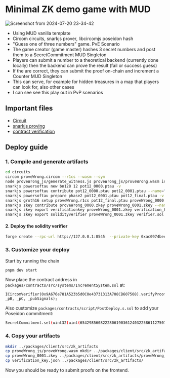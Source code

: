 # Minimal ZK demo game with MUD

![Screenshot from 2024-07-20 23-34-42](https://github.com/user-attachments/assets/54d4a163-3c2b-4c9c-95a4-fd4804d04b18)

* Using MUD vanilla template
* Circom circuits, snarkjs prover, libcircomjs poseidon hash
* "Guess one of three numbers" game. PvE Scenario
* The game creator (game master) hashes 3 secret numbers and post them to a SecretCommitment MUD Singleton
* Players can submit a number to a theoretical backend (currently done locally) then the backend can prove the result (fail or success guess)
* If the are correct, they can submit the proof on-chain and increment a Counter MUD Singleton
* This can serve, for example for hidden treasures in a map that players can look for, also other cases
* I can see see this play out in PvP scenarios

## Important files

* [Circuit](https://github.com/Turupawn/mud-zk-test/blob/master/circuits/proveWrong.circom)
* [snarkjs proving](https://github.com/Turupawn/mud-zk-test/blob/master/packages/client/src/mud/createSystemCalls.ts#L39)
* [contract verification](https://github.com/Turupawn/mud-zk-test/blob/master/packages/contracts/src/systems/IncrementSystem.sol#L13)

## Deploy guide

### 1. Compile and generate artifacts
```bash
cd circuits
circom proveWrong.circom --r1cs --wasm --sym
node proveWrong_js/generate_witness.js proveWrong_js/proveWrong.wasm input.json witness.wtns
snarkjs powersoftau new bn128 12 pot12_0000.ptau -v
snarkjs powersoftau contribute pot12_0000.ptau pot12_0001.ptau --name="First contribution" -v
snarkjs powersoftau prepare phase2 pot12_0001.ptau pot12_final.ptau -v
snarkjs groth16 setup proveWrong.r1cs pot12_final.ptau proveWrong_0000.zkey
snarkjs zkey contribute proveWrong_0000.zkey proveWrong_0001.zkey --name="1st Contributor Name" -v
snarkjs zkey export verificationkey proveWrong_0001.zkey verification_key.json
snarkjs zkey export solidityverifier proveWrong_0001.zkey verifier.sol
```

#### 2. Deploy the solidity verifier
```bash
forge create --rpc-url http://127.0.0.1:8545  --private-key 0xac0974bec39a17e36ba4a6b4d238ff944bacb478cbed5efcae784d7bf4f2ff80 verifier.sol:Groth16Verifier
```

### 3. Customize your deploy

Start by running the chain

```bash
pnpm dev start
```

Now place the contract address in `packages/contracts/src/systems/IncrementSystem.sol` at:

```
ICircomVerifier(0x9A676e781A523b5d0C0e43731313A708CB607508).verifyProof(_pA, _pB, _pC, _pubSignals);
```

Also customize `packages/contracts/script/PostDeploy.s.sol` to add your Poseidon commitment:

```bash
SecretCommitment.set(uint32(uint(6542985608222806190361240322586112750744169038454362455181422643027100751666)));
```

### 4. Copy your artifacts

```bash
mkdir ../packages/client/src/zk_artifacts
cp proveWrong_js/proveWrong.wasm mkdir ../packages/client/src/zk_artifacts/
cp proveWrong_0001.zkey ../packages/client/src/zk_artifacts/proveWrong_final.zkey
cp verification_key.json ../packages/client/src/zk_artifacts/
```

Now you should be ready to submit proofs on the frontend.
